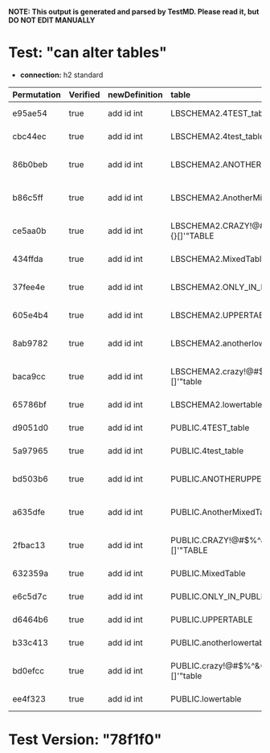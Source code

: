 **NOTE: This output is generated and parsed by TestMD. Please read it, but DO NOT EDIT MANUALLY**

# Test: "can alter tables" #

- **connection:** h2 standard

| Permutation | Verified | newDefinition | table                                   | OPERATIONS
| :---------- | :------- | :------------ | :-------------------------------------- | :------
| e95ae54     | true     | add id int    | LBSCHEMA2.4TEST_table                   | **plan**: ALTER TABLE "LBSCHEMA2"."4TEST_table" add id int
| cbc44ec     | true     | add id int    | LBSCHEMA2.4test_table                   | **plan**: ALTER TABLE "LBSCHEMA2"."4test_table" add id int
| 86b0beb     | true     | add id int    | LBSCHEMA2.ANOTHERUPPERTABLE             | **plan**: ALTER TABLE "LBSCHEMA2"."ANOTHERUPPERTABLE" add id int
| b86c5ff     | true     | add id int    | LBSCHEMA2.AnotherMixedTable             | **plan**: ALTER TABLE "LBSCHEMA2"."AnotherMixedTable" add id int
| ce5aa0b     | true     | add id int    | LBSCHEMA2.CRAZY!@#\$%^&*()_+{}[]'"TABLE | **plan**: ALTER TABLE "LBSCHEMA2"."CRAZY!@#\$%^&*()_+{}[]'""TABLE" add id int
| 434ffda     | true     | add id int    | LBSCHEMA2.MixedTable                    | **plan**: ALTER TABLE "LBSCHEMA2"."MixedTable" add id int
| 37fee4e     | true     | add id int    | LBSCHEMA2.ONLY_IN_LBSCHEMA2             | **plan**: ALTER TABLE "LBSCHEMA2"."ONLY_IN_LBSCHEMA2" add id int
| 605e4b4     | true     | add id int    | LBSCHEMA2.UPPERTABLE                    | **plan**: ALTER TABLE "LBSCHEMA2"."UPPERTABLE" add id int
| 8ab9782     | true     | add id int    | LBSCHEMA2.anotherlowertable             | **plan**: ALTER TABLE "LBSCHEMA2"."anotherlowertable" add id int
| baca9cc     | true     | add id int    | LBSCHEMA2.crazy!@#\$%^&*()_+{}[]'"table | **plan**: ALTER TABLE "LBSCHEMA2"."crazy!@#\$%^&*()_+{}[]'""table" add id int
| 65786bf     | true     | add id int    | LBSCHEMA2.lowertable                    | **plan**: ALTER TABLE "LBSCHEMA2"."lowertable" add id int
| d9051d0     | true     | add id int    | PUBLIC.4TEST_table                      | **plan**: ALTER TABLE "PUBLIC"."4TEST_table" add id int
| 5a97965     | true     | add id int    | PUBLIC.4test_table                      | **plan**: ALTER TABLE "PUBLIC"."4test_table" add id int
| bd503b6     | true     | add id int    | PUBLIC.ANOTHERUPPERTABLE                | **plan**: ALTER TABLE "PUBLIC"."ANOTHERUPPERTABLE" add id int
| a635dfe     | true     | add id int    | PUBLIC.AnotherMixedTable                | **plan**: ALTER TABLE "PUBLIC"."AnotherMixedTable" add id int
| 2fbac13     | true     | add id int    | PUBLIC.CRAZY!@#\$%^&*()_+{}[]'"TABLE    | **plan**: ALTER TABLE "PUBLIC"."CRAZY!@#\$%^&*()_+{}[]'""TABLE" add id int
| 632359a     | true     | add id int    | PUBLIC.MixedTable                       | **plan**: ALTER TABLE "PUBLIC"."MixedTable" add id int
| e6c5d7c     | true     | add id int    | PUBLIC.ONLY_IN_PUBLIC                   | **plan**: ALTER TABLE "PUBLIC"."ONLY_IN_PUBLIC" add id int
| d6464b6     | true     | add id int    | PUBLIC.UPPERTABLE                       | **plan**: ALTER TABLE "PUBLIC"."UPPERTABLE" add id int
| b33c413     | true     | add id int    | PUBLIC.anotherlowertable                | **plan**: ALTER TABLE "PUBLIC"."anotherlowertable" add id int
| bd0efcc     | true     | add id int    | PUBLIC.crazy!@#\$%^&*()_+{}[]'"table    | **plan**: ALTER TABLE "PUBLIC"."crazy!@#\$%^&*()_+{}[]'""table" add id int
| ee4f323     | true     | add id int    | PUBLIC.lowertable                       | **plan**: ALTER TABLE "PUBLIC"."lowertable" add id int

# Test Version: "78f1f0" #